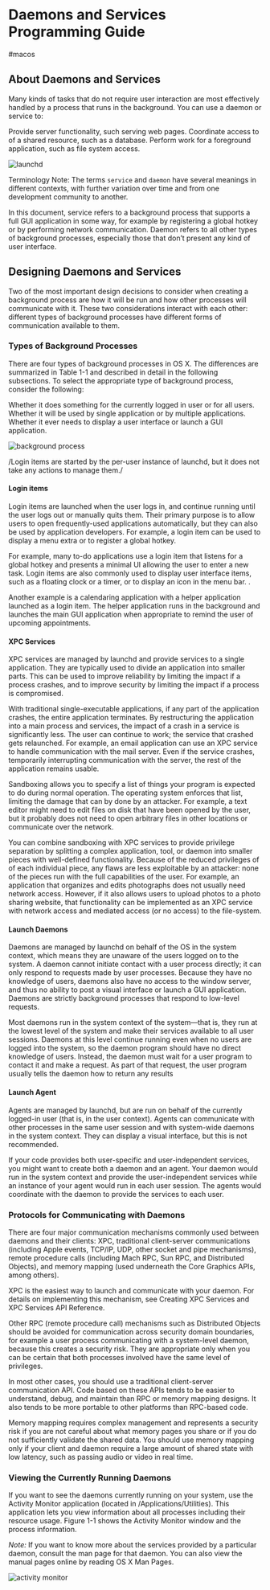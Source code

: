 # Daemons and Services Programming Guide
#macos

## About Daemons and Services

Many kinds of tasks that do not require user interaction are most effectively handled by a process that runs in the background. You can use a daemon or service to:

Provide server functionality, such serving web pages.
Coordinate access to of a shared resource, such as a database.
Perform work for a foreground application, such as file system access.

![launchd](img/launchd.png)

Terminology Note: The terms `service` and `daemon` have several meanings in different contexts, with further variation over time and from one development community to another.

In this document, service refers to a background process that supports a full GUI application in some way, for example by registering a global hotkey or by performing network communication. Daemon refers to all other types of background processes, especially those that don’t present any kind of user interface.

## Designing Daemons and Services
Two of the most important design decisions to consider when creating a background process are how it will be run and how other processes will communicate with it. These two considerations interact with each other: different types of background processes have different forms of communication available to them.

### Types of Background Processes

There are four types of background processes in OS X. The differences are summarized in Table 1-1 and described in detail in the following subsections. To select the appropriate type of background process, consider the following:

Whether it does something for the currently logged in user or for all users.
Whether it will be used by single application or by multiple applications.
Whether it ever needs to display a user interface or launch a GUI application.

![background process](img/backgroundprocess.png)

/Login items are started by the per-user instance of launchd, but it does not take any actions to manage them./

#### Login items
Login items are launched when the user logs in, and continue running until the user logs out or manually quits them. Their primary purpose is to allow users to open frequently-used applications automatically, but they can also be used by application developers. For example, a login item can be used to display a menu extra or to register a global hotkey.

For example, many to-do applications use a login item that listens for a global hotkey and presents a minimal UI allowing the user to enter a new task. Login items are also commonly used to display user interface items, such as a floating clock or a timer, or to display an icon in the menu bar. .

Another example is a calendaring application with a helper application launched as a login item. The helper application runs in the background and launches the main GUI application when appropriate to remind the user of upcoming appointments.

#### XPC Services
XPC services are managed by launchd and provide services to a single application. They are typically used to divide an application into smaller parts. This can be used to improve reliability by limiting the impact if a process crashes, and to improve security by limiting the impact if a process is compromised.

With traditional single-executable applications, if any part of the application crashes, the entire application terminates. By restructuring the application into a main process and services, the impact of a crash in a service is significantly less. The user can continue to work; the service that crashed gets relaunched. For example, an email application can use an XPC service to handle communication with the mail server. Even if the service crashes, temporarily interrupting communication with the server, the rest of the application remains usable.

Sandboxing allows you to specify a list of things your program is expected to do during normal operation. The operating system enforces that list, limiting the damage that can by done by an attacker. For example, a text editor might need to edit files on disk that have been opened by the user, but it probably does not need to open arbitrary files in other locations or communicate over the network.

You can combine sandboxing with XPC services to provide privilege separation by splitting a complex application, tool, or daemon into smaller pieces with well-defined functionality. Because of the reduced privileges of of each individual piece, any flaws are less exploitable by an attacker: none of the pieces run with the full capabilities of the user. For example, an application that organizes and edits photographs does not usually need network access. However, if it also allows users to upload photos to a photo sharing website, that functionality can be implemented as an XPC service with network access and mediated access (or no access) to the file-system.

#### Launch Daemons
Daemons are managed by launchd on behalf of the OS in the system context, which means they are unaware of the users logged on to the system. A daemon cannot initiate contact with a user process directly; it can only respond to requests made by user processes. Because they have no knowledge of users, daemons also have no access to the window server, and thus no ability to post a visual interface or launch a GUI application. Daemons are strictly background processes that respond to low-level requests.

Most daemons run in the system context of the system—that is, they run at the lowest level of the system and make their services available to all user sessions. Daemons at this level continue running even when no users are logged into the system, so the daemon program should have no direct knowledge of users. Instead, the daemon must wait for a user program to contact it and make a request. As part of that request, the user program usually tells the daemon how to return any results

#### Launch Agent
Agents are managed by launchd, but are run on behalf of the currently logged-in user (that is, in the user context). Agents can communicate with other processes in the same user session and with system-wide daemons in the system context. They can display a visual interface, but this is not recommended.

If your code provides both user-specific and user-independent services, you might want to create both a daemon and an agent. Your daemon would run in the system context and provide the user-independent services while an instance of your agent would run in each user session. The agents would coordinate with the daemon to provide the services to each user.

### Protocols for Communicating with Daemons

There are four major communication mechanisms commonly used between daemons and their clients: XPC, traditional client-server communications (including Apple events, TCP/IP, UDP, other socket and pipe mechanisms), remote procedure calls (including Mach RPC, Sun RPC, and Distributed Objects), and memory mapping (used underneath the Core Graphics APIs, among others).

XPC is the easiest way to launch and communicate with your daemon. For details on implementing this mechanism, see Creating XPC Services and XPC Services API Reference.

Other RPC (remote procedure call) mechanisms such as Distributed Objects should be avoided for communication across security domain boundaries, for example a user process communicating with a system-level daemon, because this creates a security risk. They are appropriate only when you can be certain that both processes involved have the same level of privileges.

In most other cases, you should use a traditional client-server communication API. Code based on these APIs tends to be easier to understand, debug, and maintain than RPC or memory mapping designs. It also tends to be more portable to other platforms than RPC-based code.

Memory mapping requires complex management and represents a security risk if you are not careful about what memory pages you share or if you do not sufficiently validate the shared data. You should use memory mapping only if your client and daemon require a large amount of shared state with low latency, such as passing audio or video in real time.

### Viewing the Currently Running Daemons

If you want to see the daemons currently running on your system, use the Activity Monitor application (located in /Applications/Utilities). This application lets you view information about all processes including their resource usage. Figure 1-1 shows the Activity Monitor window and the process information.

*Note:* If you want to know more about the services provided by a particular daemon, consult the man page for that daemon. You can also view the manual pages online by reading OS X Man Pages.

![activity monitor](img/actimonitor.png)
